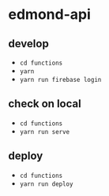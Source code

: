 # edmond-api

## develop

* `cd functions`
* `yarn`
* `yarn run firebase login`

## check on local

* `cd functions`
* `yarn run serve`

## deploy

* `cd functions`
* `yarn run deploy`
